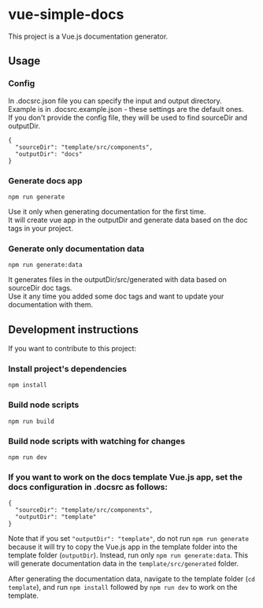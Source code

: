 # vue-simple-docs

This project is a Vue.js documentation generator.

## Usage

### Config

In .docsrc.json file you can specify the input and output directory.  
Example is in .docsrc.example.json - these settings are the default ones.  
If you don't provide the config file, they will be used to find sourceDir and outputDir.

```
{
  "sourceDir": "template/src/components",
  "outputDir": "docs"
}
```

### Generate docs app

`npm run generate`

Use it only when generating documentation for the first time.  
It will create vue app in the outputDir and generate data based on the doc tags in your project.

### Generate only documentation data

`npm run generate:data`

It generates files in the outputDir/src/generated with data based on sourceDir doc tags.  
Use it any time you added some doc tags and want to update your documentation with them.

## Development instructions

If you want to contribute to this project:

### Install project's dependencies

`npm install`

### Build node scripts

`npm run build`

### Build node scripts with watching for changes

`npm run dev`

### If you want to work on the docs template Vue.js app, set the docs configuration in .docsrc as follows:

```
{
  "sourceDir": "template/src/components",
  "outputDir": "template"
}
```

Note that if you set `"outputDir": "template"`, do not run `npm run generate` because it will try to copy the Vue.js app in the template folder into the template folder (`outputDir`). Instead, run only `npm run generate:data`. This will generate documentation data in the `template/src/generated` folder.

After generating the documentation data, navigate to the template folder (`cd template`), and run `npm install` followed by `npm run dev` to work on the template.
